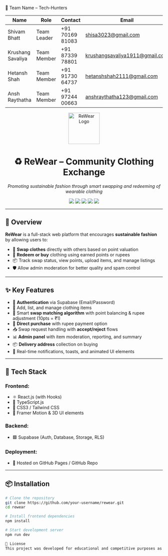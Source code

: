 👥 Team Name – Tech-Hunters

| Name                | Role        | Contact         | Email                                                                   |
| ------------------- | ----------- | --------------- | ----------------------------------------------------------------------- |
| Shivam Bhatt        | Team Leader | +91 70169 81083 | [shisa3023@gmail.com](mailto:shisa3023@gmail.com)                       |
| Krushang Savaliya   | Team Member | +91 87339 78801 | [krushangsavaliya1911@gmail.com](mailto:krushangsavaliya1911@gmail.com) |
| Hetansh Shah        | Team Member | +91 91730 64737 | [hetanshshah2111@gmail.com](mailto:hetanshshah2111@gmail.com)           |
| Ansh Raythatha      | Team Member | +91 97244 00663 | [anshraythatha123@gmail.com](mailto:anshraythatha123@gmail.com)         |




<p align="center">
  <img src="#" alt="ReWear Logo" width="100"/>
</p>

<h1 align="center">♻️ ReWear – Community Clothing Exchange</h1>

<p align="center">
  <i>Promoting sustainable fashion through smart swapping and redeeming of wearable clothing</i>
</p>

<p align="center">
  <img src="https://img.shields.io/badge/Status-Active-brightgreen?style=flat-square"/>
  <img src="https://img.shields.io/badge/Frontend-React.js-blue?style=flat-square&logo=react"/>
  <img src="https://img.shields.io/badge/TypeScript-TypeSafe-blue?style=flat-square&logo=typescript"/>
  <img src="https://img.shields.io/badge/Backend-Supabase-3ecf8e?style=flat-square&logo=supabase"/>
  <img src="https://img.shields.io/badge/Hosted-GitHub Pages-black?style=flat-square&logo=github"/>
</p>

---

## 🌿 Overview

**ReWear** is a full-stack web platform that encourages **sustainable fashion** by allowing users to:
- 🧥 **Swap clothes** directly with others based on point valuation
- 💸 **Redeem or buy** clothing using earned points or rupees
- 📦 Track swap status, view points, upload items, and manage listings
- 🛡️ Allow admin moderation for better quality and spam control

---

## ✨ Key Features

- 🔐 **Authentication** via Supabase (Email/Password)
- 👕 Add, list, and manage clothing items
- 🔁 Smart **swap matching algorithm** with point balancing & rupee adjustment (10pts = ₹1)
- 🛒 **Direct purchase** with rupee payment option
- 📥 Swap request handling with **accept/reject** flows
- 📊 **Admin panel** with item moderation, reporting, and summary
- 📦 **Delivery address** collection on buying
- 🔔 Real-time notifications, toasts, and animated UI elements

---

## 🧰 Tech Stack

### Frontend:
- ⚛️ React.js (with Hooks)
- 📘 TypeScript.js
- 🎨 CSS3 / Tailwind CSS
- 🧩 Framer Motion & 3D UI elements

### Backend:
- 🟩 Supabase (Auth, Database, Storage, RLS)

### Deployment:
- 🔗 Hosted on GitHub Pages / GitHub Repo

---

## 📦 Installation

```bash
# Clone the repository
git clone https://github.com/your-username/rewear.git
cd rewear

# Install frontend dependencies
npm install

# Start development server
npm run dev

📄 License
This project was developed for educational and competitive purposes as part of a hackathon. All content is original and made by Team Tech-Hunters.
